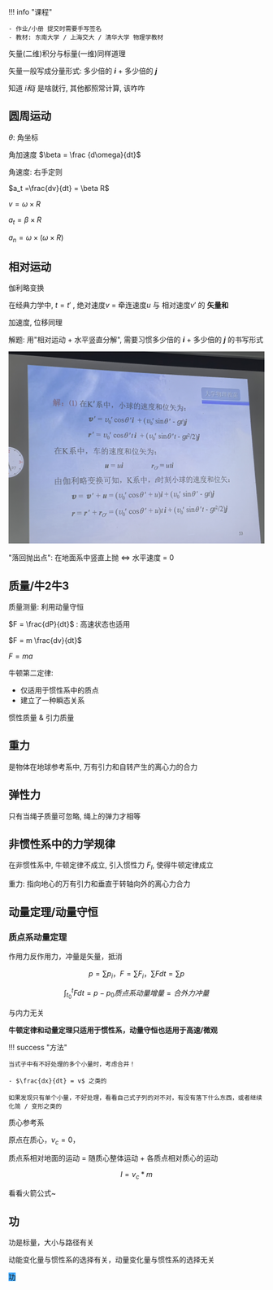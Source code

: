 !!! info "课程"

    - 作业/小册 提交时需要手写签名
    - 教材: 东南大学 / 上海交大 / 清华大学 物理学教材

矢量(二维)积分与标量(一维)同样道理

矢量一般写成分量形式: 多少倍的 **$i$** + 多少倍的 **$j$**

知道 $i和j$ 是啥就行, 其他都照常计算, 该咋咋 

## 圆周运动

$\theta$: 角坐标

角加速度 $\beta = \frac {d\omega}{dt}$

角速度: 右手定则

$a_t =\frac{dv}{dt} = \beta R$

$v = \omega × R$

$a_t = \beta × R$

$a_n = \omega × (\omega × R)$

## 相对运动

伽利略变换

在经典力学中, $t = t'$ , 绝对速度$v$ = 牵连速度$u$ 与 相对速度$v'$ 的 **矢量和**

加速度, 位移同理

解题: 用"相对运动 + 水平竖直分解", 需要习惯多少倍的 **$i$** + 多少倍的 **$j$** 的书写形式

![alt text](IMG_20250227_102643.jpg)

"落回抛出点": 在地面系中竖直上抛 $\Leftrightarrow$ 水平速度 = 0

## 质量/牛2牛3

质量测量: 利用动量守恒

$F = \frac{dP}{dt}$ : 高速状态也适用

$F = m \frac{dv}{dt}$

$F = ma$

牛顿第二定律:

- 仅适用于惯性系中的质点
- 建立了一种瞬态关系

惯性质量 & 引力质量

## 重力

是物体在地球参考系中, 万有引力和自转产生的离心力的合力

## 弹性力

只有当绳子质量可忽略, 绳上的弹力才相等
 
## 非惯性系中的力学规律

在非惯性系中, 牛顿定律不成立, 引入惯性力 $F_I$, 使得牛顿定律成立

重力: 指向地心的万有引力和垂直于转轴向外的离心力合力


## 动量定理/动量守恒

### 质点系动量定理

作用力反作用力，冲量是矢量，抵消

$$p = \sum p_i，F = \sum F_i，\sum F dt = \sum p$$

$$\int _{t_0}^tFdt = p - p_0 质点系动量增量 = 合外力冲量$$ 

与内力无关

**牛顿定律和动量定理只适用于惯性系，动量守恒也适用于高速/微观**

!!! success "方法"

    当式子中有不好处理的多个小量时，考虑合并！

    - $\frac{dx}{dt} = v$ 之类的

    如果发现只有单个小量，不好处理，看看自己式子列的对不对，有没有落下什么东西，或者继续化简 / 变形之类的

质心参考系

原点在质心，$v_c = 0$，

质点系相对地面的运动 = 随质心整体运动 + 各质点相对质心的运动

$$I = v_c * m $$

看看火箭公式~

## 功

功是标量，大小与路径有关

动能变化量与惯性系的选择有关，动量变化量与惯性系的选择无关

<span style="background:#40a9ff">功</span>